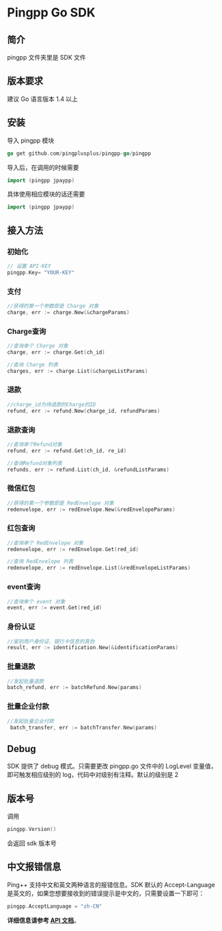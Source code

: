 # Pingpp Go SDK

## 简介
pingpp 文件夹里是 SDK 文件

## 版本要求
建议 Go 语言版本 1.4 以上 

## 安装

导入 pingpp 模块

```go
go get github.com/pingplusplus/pingpp-go/pingpp
```

导入后，在调用的时候需要

```go
import (pingpp jpaypp)
```
具体使用相应模块的话还需要

```go
import (pingpp jpaypp)
```

## 接入方法

### 初始化
   
```go    
// 设置 API-KEY 
pingpp.Key= "YOUR-KEY"
```

### 支付
```go
//获得的第一个参数即是 Charge 对象
charge, err := charge.New(&chargeParams)
```

### Charge查询
```go
//查询单个 Charge 对象
charge, err := charge.Get(ch_id)
```

```go
//查询 Charge 列表
charges, err := charge.List(&chargeListParams)

```

### 退款
``` go
//charge_id为待退款的Charge的ID
refund, err := refund.New(charge_id, refundParams)
```

### 退款查询
```go
//查询单个Refund对象
refund, err := refund.Get(ch_id, re_id)
```

```go
//查询Refund对象列表
refunds, err := refund.List(ch_id, &refundListParams)
```


### 微信红包
```go
//获得的第一个参数即是 RedEnvelope 对象
redenvelope, err := redEnvelope.New(&redEnvelopeParams)
```

### 红包查询
```go
//查询单个 RedEnvelope 对象
redenvelope, err := redEnvelope.Get(red_id)
```

```go
//查询 RedEnvelope 列表
redenvelope, err := redEnvelope.List(&redEnvelopeListParams)
```

### event查询
```go
//查询单个 event 对象
event, err := event.Get(red_id)
```

### 身份认证
```go
//鉴别用户身份证、银行卡信息的真伪
result, err := identification.New(&identificationParams)
```

### 批量退款
```go
//发起批量退款
batch_refund, err := batchRefund.New(params)
```

### 批量企业付款
```go
//发起批量企业付款
 batch_transfer, err := batchTransfer.New(params)
```

## Debug
SDK 提供了 debug 模式。只需要更改 pingpp.go 文件中的 LogLevel 变量值，即可触发相应级别的 log，代码中对级别有注释。默认的级别是 2

## 版本号
调用

```go
pingpp.Version()
```
会返回 sdk 版本号

## 中文报错信息
Ping++ 支持中文和英文两种语言的报错信息。SDK 默认的 Accept-Language 是英文的，如果您想要接收到的错误提示是中文的，只需要设置一下即可：

```go
pingpp.AcceptLanguage = "zh-CN"
```

**详细信息请参考 [API 文档](https://pingxx.com/document/api?go)**。


